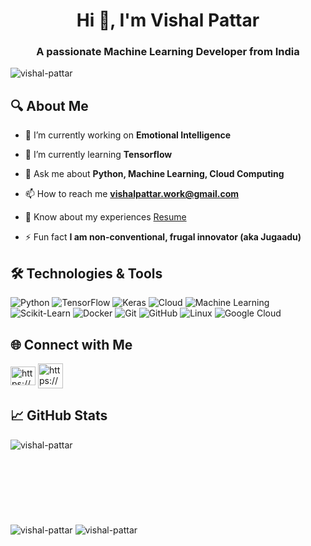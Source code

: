 <h1 align='center'>Hi 👋, I'm Vishal Pattar</h1>
<h3 align='center'>A passionate Machine Learning Developer from India</h3>

![vishal-pattar](https://komarev.com/ghpvc/?username=VishalPattar03&label=Profile%20views&color=0e75b6&style=flat)

## 🔍 About Me
- 🔭 I’m currently working on **Emotional Intelligence**

- 🌱 I’m currently learning **Tensorflow**

- 💬 Ask me about **Python, Machine Learning, Cloud Computing**

- 📫 How to reach me **vishalpattar.work@gmail.com**

- 📄 Know about my experiences [Resume](https://drive.google.com/file/d/1rP9AfHdy6jw-4aTWJ95iIk505z7Un4Li/view)

- ⚡ Fun fact **I am non-conventional, frugal innovator (aka Jugaadu)**

## 🛠️ Technologies & Tools

![Python](https://img.shields.io/badge/-Python-333?style=flat&logo=python)
![TensorFlow](https://img.shields.io/badge/-TensorFlow-333?style=flat&logo=tensorflow)
![Keras](https://img.shields.io/badge/-Keras-333?style=flat&logo=keras)
![Cloud](https://img.shields.io/badge/-Cloud_Computing-333?style=flat&logo=google-cloud)
![Machine Learning](https://img.shields.io/badge/-Machine_Learning-333?style=flat&logo=scikit-learn)
![Scikit-Learn](https://img.shields.io/badge/-Scikit_Learn-333?style=flat&logo=scikit-learn)
![Docker](https://img.shields.io/badge/-Docker-333?style=flat&logo=docker)
![Git](https://img.shields.io/badge/-Git-333?style=flat&logo=git)
![GitHub](https://img.shields.io/badge/-GitHub-333?style=flat&logo=github)
![Linux](https://img.shields.io/badge/-Linux-333?style=flat&logo=linux)
![Google Cloud](https://img.shields.io/badge/-Google_Cloud-333?style=flat&logo=google-cloud)

## 🌐 Connect with Me
[<img align="center" src="https://raw.githubusercontent.com/rahuldkjain/github-profile-readme-generator/master/src/images/icons/Social/linked-in-alt.svg" alt="https://www.linkedin.com/in/vishal-pattar-1403801a1/" height="30" width="40" />](https://linkedin.com/in/https://www.linkedin.com/in/vishal-pattar-1403801a1/)
[<img align="center" src="https://img.icons8.com/?size=100&id=37326&format=png&color=ff0000" alt="https://www.youtube.com/@vishalpattar03" width="40" />](https://www.youtube.com/@vishalpattar03)

## 📈 GitHub Stats
![vishal-pattar](https://github-readme-stats.vercel.app/api/top-langs?username=vishalpattar03&show_icons=true&locale=en&layout=compact)
<br><br><br><br><br><br><br><br>
![vishal-pattar](https://github-readme-stats.vercel.app/api?username=vishalpattar03&show_icons=true&locale=en&theme=light)
![vishal-pattar](https://github-readme-streak-stats.herokuapp.com/?user=vishalpattar03&theme=light)
